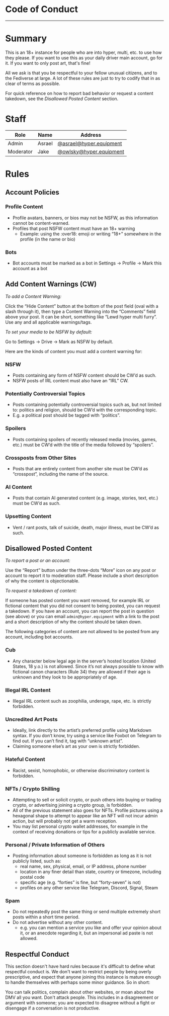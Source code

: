 # Code of Conduct

---

# Summary

This is an 18+ instance for people who are into hyper, multi, etc. to use how they please. If you want to use this as your daily driver main account, go for it. If you want to only post art, that's fine!

All we ask is that you be respectful to your fellow unusual citizens, and to the Fediverse at large. A lot of these rules are just to try to codify that in as clear of terms as possible.

For quick reference on how to report bad behavior or request a content takedown, see the *Disallowed Posted Content* section.

# Staff

| Role | Name | Address |
|---|---|---|
| Admin | Asrael | [@asrael@hyper.equipment](https://hyper.equipment/@asrael) |
| Moderator | Jake | [@owlsky@hyper.equipment](https://hyper.equipment/@owlsky) |
# Rules

## Account Policies

### Profile Content

 - Profile avatars, banners, or bios may not be NSFW, as this information cannot be content-warned.
 - Profiles that post NSFW content must have an 18+ warning
     - Example: using the :over18: emoji or writing “18+” somewhere in the profile (in the name or bio)
### Bots

 - Bot accounts must be marked as a bot in Settings → Profile → Mark this account as a bot

## **Add Content Warnings (CW)**

*To add a Content Warning:*

Click the “Hide Content” button at the bottom of the post field (oval with a slash through it), then type a Content Warning into the “Comments” field above your post. It can be short, something like “Lewd hyper multi furry”. Use any and all applicable warnings/tags.

*To set your media to be NSFW by default:*

Go to Settings → Drive → Mark as NSFW by default.

Here are the kinds of content you must add a content warning for:

### NSFW

 - Posts containing any form of NSFW content should be CW’d as such.
 - NSFW posts of IRL content must also have an “IRL” CW.
### Potentially Controversial Topics

 - Posts containing potentially controversial topics such as, but not limited to: politics and religion, should be CW’d with the corresponding topic.
 - E.g. a political post should be tagged with “politics”.
### Spoilers 

 - Posts containing spoilers of recently released media (movies, games, etc.) must be CW’d with the title of the media followed by “spoilers”.
### Crossposts from Other Sites

 - Posts that are entirely content from another site must be CW’d as “crosspost”, including the name of the source.
### AI Content

 - Posts that contain AI generated content (e.g. image, stories, text, etc.) must be CW’d as such.
### Upsetting Content

 - Vent / rant posts, talk of suicide, death, major illness, must be CW’d as such.

## **Disallowed Posted Content**

*To report a post or an account:*

Use the “Report” button under the three-dots “More” icon on any post or account to report it to moderation staff. Please include a short description of why the content is objectionable.

*To request a takedown of content:*

If someone has posted content you want removed, for example IRL or fictional content that you did not consent to being posted, you can request a takedown. If you have an account, you can report the post in question (see above) or you can email `admin@hyper.equipment`  with a link to the post and a short description of why the content should be taken down.

The following categories of content are not allowed to be posted from any account, including bot accounts.

### Cub

 - Any character below legal age in the server’s hosted location (United States, 18 y.o.) is not allowed. Since it’s not always possible to know with fictional canon characters (Rule 34) they are allowed if their age is unknown and they look to be appropriately of age.
### Illegal IRL Content

 - Illegal IRL content such as zoophilia, underage, rape, etc. is strictly forbidden.
### Uncredited Art Posts

 - Ideally, link directly to the artist’s preferred profile using Markdown syntax. If you don’t know, try using a service like Foxbot on Telegram to find out. If you can’t find it, tag with “unknown artist”.
 - Claiming someone else’s art as your own is strictly forbidden.
### Hateful Content

 - Racist, sexist, homophobic, or otherwise discriminatory content is forbidden.
### NFTs / Crypto Shilling

 - Attempting to sell or solicit crypto, or push others into buying or trading crypto, or advertising joining a crypto group, is forbidden.
 - All of the previous statement also goes for NFTs. Profile pictures using a hexagonal shape to attempt to appear like an NFT will not incur admin action, but will probably not get a warm reception.
 - You may list personal crypto wallet addresses, for example in the context of receiving donations or tips for a publicly available service.
### Personal / Private Information of Others

 - Posting information about someone is forbidden as long as it is not publicly listed, such as:
     - real name, sex, physical, email, or IP address, phone number
     - location in any finer detail than state, country or timezone, including postal code
     - specific age (e.g. “forties” is fine, but “forty-seven” is not)
     - profiles on any other service like Telegram, Discord, Signal, Steam
### Spam

 - Do not repeatedly post the same thing or send multiple extremely short posts within a short time period.
 - Do not advertise without any other content.
     - e.g. you can mention a service you like and offer your opinion about it, or an anecdote regarding it, but an impersonal ad paste is not allowed.

## Respectful Conduct

This section doesn't have hard rules because it's difficult to define what respectful conduct is. We don't want to restrict people by being overly prescriptive, and expect that anyone joining this instance is mature enough to handle themselves with perhaps some minor guidance. So in short:

You can talk politics, complain about other websites, or moan about the DMV all you want. Don't attack people. This includes in a disagreement or argument with someone; you are expected to disagree without a fight or disengage if a conversation is not productive.
